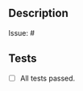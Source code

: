 ## Description

<!-- Explanation about your pull request, what changes you've made -->

<!-- Add issue number that this pull request refers to -->

Issue: #

## Tests

<!-- Ensure that all the tests passed -->

- [ ] All tests passed.
